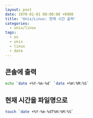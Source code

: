 ```yaml
---
layout: post
date: 1970-01-01 00:00:00 +0900
title: 'Unix/Linux: 현재 시간 출력'
categories:
  - unix/linux
tags:
  - os
  - unix
  - linux
  - date
---
```


## 콘솔에 출력
```bash
echo `date +%Y-%m-%d` `date +%H:%M:%S`
```

## 현재 시간을 파일명으로
```bash
touch `date +%Y-%m-%dT%H:%M:%S`
```
